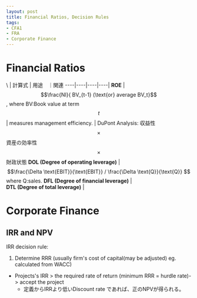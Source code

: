 ```yaml
---
layout: post
title: Financial Ratios, Decision Rules　
tags: 
- CFA1
- FRA
- Corporate Finance
---
```

<script src="https://cdn.mathjax.org/mathjax/latest/MathJax.js?config=TeX-AMS-MML_HTMLorMML" type="text/javascript"></script>

# Financial Ratios

 \  | 計算式 | 用途　｜関連
----|----|----|----| 
**ROE** | $$\frac{NI}{ BV_{t-1} (\text{or} average BV_t}$$ , where BV:Book value at term $$t$$ | measures management efficiency. | DuPont Analysis: 収益性 $$\times$$ 資産の効率性 $$\times$$ 財政状態
**DOL (Degree of operating leverage)** |  $$\frac{\Delta \text{EBIT}}{\text{EBIT}} / \frac{\Delta \text{Q}}{\text{Q}} $$ where Q:sales.
**DFL (Degree of financial leverage)** |  
**DTL (Degree of total leverage)** |  


# Corporate Finance
## IRR and NPV
IRR decision rule:
1. Determine RRR (usually firm's cost of capital(may be adjusted) eg. calculated from WACC)
- Projects's IRR > the required rate of return (minimum RRR = hurdle rate)-> accept the project 
    - 定義からIRRより低いDiscount rate であれば、正のNPVが得られる。